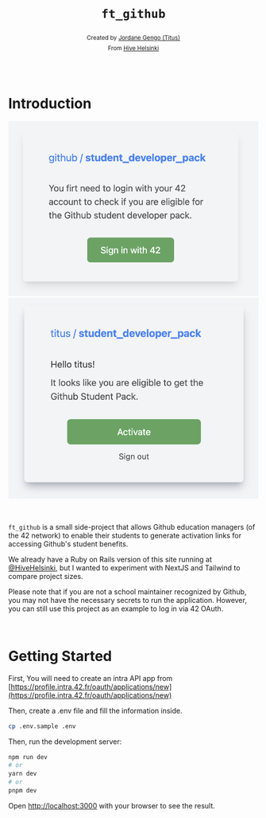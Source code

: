 <h1 align="center"><code>ft_github</code></h1>

<div align="center">
  <sub>Created by <a href="https://github.com/jgengo">Jordane Gengo (Titus)</a></sub>
</div>
<div align="center">
  <sub>From <a href="https://hive.fi">Hive Helsinki</a></sub>
</div>

<br><br>

# Introduction

![sign in page](./.github/docs/sign_in.png)
![once logged in](./.github/docs/logged_in.png)

<br>

`ft_github` is a small side-project that allows Github education managers (of the 42 network) to enable their students to generate activation links for accessing Github's student benefits.

We already have a Ruby on Rails version of this site running at [@HiveHelsinki](https://github.com/hivehelsinki), but I wanted to experiment with NextJS and Tailwind to compare project sizes.

Please note that if you are not a school maintainer recognized by Github, you may not have the necessary secrets to run the application. However, you can still use this project as an example to log in via 42 OAuth.

<br>

# Getting Started

First, You will need to create an intra API app from [https://profile.intra.42.fr/oauth/applications/new](https://profile.intra.42.fr/oauth/applications/new)

Then, create a .env file and fill the information inside.

```bash
cp .env.sample .env
```

Then, run the development server:

```bash
npm run dev
# or
yarn dev
# or
pnpm dev
```

Open [http://localhost:3000](http://localhost:3000) with your browser to see the result.
